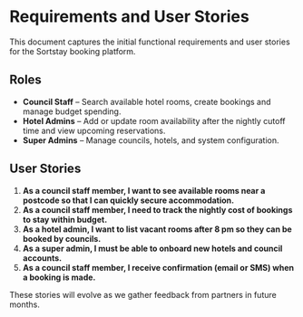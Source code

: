 # Requirements and User Stories

This document captures the initial functional requirements and user stories for the Sortstay booking platform.

## Roles
- **Council Staff** – Search available hotel rooms, create bookings and manage budget spending.
- **Hotel Admins** – Add or update room availability after the nightly cutoff time and view upcoming reservations.
- **Super Admins** – Manage councils, hotels, and system configuration.

## User Stories
1. **As a council staff member, I want to see available rooms near a postcode so that I can quickly secure accommodation.**
2. **As a council staff member, I need to track the nightly cost of bookings to stay within budget.**
3. **As a hotel admin, I want to list vacant rooms after 8 pm so they can be booked by councils.**
4. **As a super admin, I must be able to onboard new hotels and council accounts.**
5. **As a council staff member, I receive confirmation (email or SMS) when a booking is made.**

These stories will evolve as we gather feedback from partners in future months.
